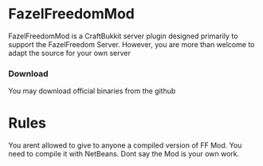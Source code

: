# FazelFreedomMod #

FazelFreedomMod is a CraftBukkit server plugin designed primarily to support the FazelFreedom Server. However, you are more than welcome to adapt the source for your own server

### Download ###
You may download official binaries from the github

# Rules
You arent allowed to give to anyone a compiled version of FF Mod. You need to compile it with NetBeans.
Dont say the Mod is your own work.

